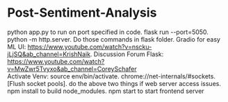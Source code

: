 # Post-Sentiment-Analysis
python app.py to run on port specified in code. 
flask run --port=5050. 
python -m http.server. 
Do those commands in flask folder. 
Gradio for easy ML UI: https://www.youtube.com/watch?v=nscku-jLjSQ&ab_channel=KrishNaik. 
Discussion Forum Flask: https://www.youtube.com/watch?v=MwZwr5Tvyxo&ab_channel=CoreySchafer  
Activate Venv: source env/bin/activate. 
chrome://net-internals/#sockets. 
[Flush socket pools]. 
do the above two things if web server access issues. 
npm install to build node_modules. 
npm start to start frontend server